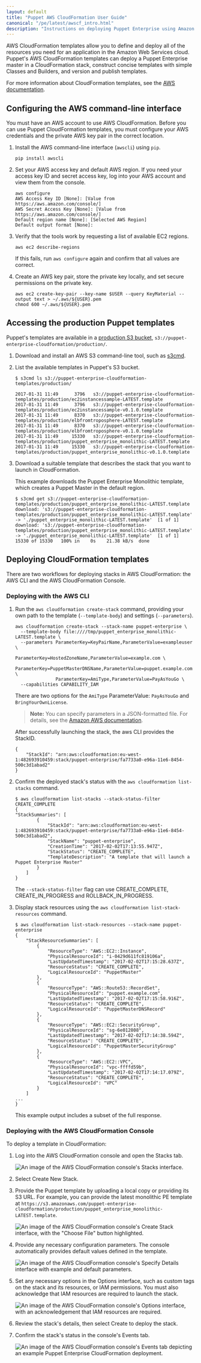 ```yaml
---
layout: default
title: "Puppet AWS CloudFormation User Guide"
canonical: "/pe/latest/awscf_intro.html"
description: "Instructions on deploying Puppet Enterprise using Amazon Web Services (AWS) CloudFormation templates."
---
```


AWS CloudFormation templates allow you to define and deploy all of the resources you need for an application in the Amazon Web Services cloud. Puppet's AWS CloudFormation templates can deploy a Puppet Enterprise master in a CloudFormation stack, construct concise templates with simple Classes and Builders, and version and publish templates.

For more information about CloudFormation templates, see the [AWS documentation](http://docs.aws.amazon.com/AWSCloudFormation/latest/UserGuide/GettingStarted.Walkthrough.html).

## Configuring the AWS command-line interface

You must have an AWS account to use AWS CloudFormation. Before you can use Puppet CloudFormation templates, you must configure your AWS credentials and the private AWS key pair in the correct location.

1.  Install the AWS command-line interface (`awscli`) using `pip`.

    ```
    pip install awscli
    ```

2.  Set your AWS access key and default AWS region. If you need your access key ID and secret access key, log into your AWS account and view them from the console.

    ```
    aws configure
    AWS Access Key ID [None]: [Value from https://aws.amazon.com/console/]
    AWS Secret Access Key [None]: [Value from https://aws.amazon.com/console/]
    Default region name [None]: [Selected AWS Region]
    Default output format [None]:
    ```

3.  Verify that the tools work by requesting a list of available EC2 regions.

    ```
    aws ec2 describe-regions
    ```

    If this fails, run `aws configure` again and confirm that all values are correct.

4.  Create an AWS key pair, store the private key locally, and set secure permissions on the private key.

    ```
    aws ec2 create-key-pair --key-name $USER --query KeyMaterial --output text > ~/.aws/${USER}.pem
    chmod 600 ~/.aws/${USER}.pem
    ```

## Accessing the production Puppet templates

Puppet's templates are available in a [production S3 bucket](https://console.aws.amazon.com/s3/home?region=eu-west-1#&bucket=puppet-enterprise-cloudformation-templates&prefix=production/), `s3://puppet-enterprise-cloudformation/production/`.

1.  Download and install an AWS S3 command-line tool, such as [s3cmd](http://s3tools.org/download).

2.  List the available templates in Puppet's S3 bucket.

    ```
    $ s3cmd ls s3://puppet-enterprise-cloudformation-templates/production/

    2017-01-31 11:49      3796   s3://puppet-enterprise-cloudformation-templates/production/ec2instancessample-LATEST.template
    2017-01-31 11:49      3796   s3://puppet-enterprise-cloudformation-templates/production/ec2instancessample-v0.1.0.template
    2017-01-31 11:49      8370   s3://puppet-enterprise-cloudformation-templates/production/elbfromtroposphere-LATEST.template
    2017-01-31 11:49      8370   s3://puppet-enterprise-cloudformation-templates/production/elbfromtroposphere-v0.1.0.template
    2017-01-31 11:49     15330   s3://puppet-enterprise-cloudformation-templates/production/puppet_enterprise_monolithic-LATEST.template
    2017-01-31 11:49     15330   s3://puppet-enterprise-cloudformation-templates/production/puppet_enterprise_monolithic-v0.1.0.template
    ```

3.  Download a suitable template that describes the stack that you want to launch in CloudFormation.

    This example downloads the Puppet Enterprise Monolithic template, which creates a Puppet Master in the default region.

    ```
    $ s3cmd get s3://puppet-enterprise-cloudformation-templates/production/puppet_enterprise_monolithic-LATEST.template
    download: 's3://puppet-enterprise-cloudformation-templates/production/puppet_enterprise_monolithic-LATEST.template' -> './puppet_enterprise_monolithic-LATEST.template'  [1 of 1]
    download: 's3://puppet-enterprise-cloudformation-templates/production/puppet_enterprise_monolithic-LATEST.template' -> './puppet_enterprise_monolithic-LATEST.template'  [1 of 1]
    15330 of 15330   100% in    0s    21.38 kB/s  done
    ```

## Deploying CloudFormation templates

There are two workflows for deploying stacks in AWS CloudFormation: the AWS CLI and the AWS CloudFormation Console.

### Deploying with the AWS CLI

1.  Run the `aws cloudformation create-stack` command, providing your own path to the template (`--template-body`) and settings (`--parameters`).

    ```
    aws cloudformation create-stack --stack-name puppet-enterprise \
      --template-body file:////tmp/puppet_enterprise_monolithic-LATEST.template \
      --parameters ParameterKey=KeyPairName,ParameterValue=exampleuser \
                   ParameterKey=HostedZoneName,ParameterValue=example.com \
                   ParameterKey=PuppetMasterDNSName,ParameterValue=puppet.example.com \
                   ParameterKey=AmiType,ParameterValue=PayAsYouGo \
      --capabilities CAPABILITY_IAM
    ```

    There are two options for the `AmiType` ParameterValue: `PayAsYouGo` and `BringYourOwnLicense`.

    > **Note:** You can specify parameters in a JSON-formatted file. For details, see the [Amazon AWS documentation](https://aws.amazon.com/blogs/devops/passing-parameters-to-cloudformation-stacks-with-the-aws-cli-and-powershell/).

    After successfully launching the stack, the aws CLI provides the StackID.

    ```
    {
        "StackId": "arn:aws:cloudformation:eu-west-1:482693910459:stack/puppet-enterprise/fa7733a0-e96a-11e6-8454-500c3d1abad2"
    }
    ```

2.  Confirm the deployed stack's status with the `aws cloudformation list-stacks` command.

    ```
    $ aws cloudformation list-stacks --stack-status-filter CREATE_COMPLETE
    {
    "StackSummaries": [
            {
                "StackId": "arn:aws:cloudformation:eu-west-1:482693910459:stack/puppet-enterprise/fa7733a0-e96a-11e6-8454-500c3d1abad2",
                "StackName": "puppet-enterprise",
                "CreationTime": "2017-02-02T17:13:55.947Z",
                "StackStatus": "CREATE_COMPLETE",
                "TemplateDescription": "A template that will launch a Puppet Enterprise Master"
            }
        ]
    }
    ```

    The `--stack-status-filter` flag can use CREATE_COMPLETE, CREATE_IN_PROGRESS and ROLLBACK_IN_PROGRESS.

3.  Display stack resources using the `aws cloudformation list-stack-resources` command.

    ```
    $ aws cloudformation list-stack-resources --stack-name puppet-enterprise
    {
        "StackResourceSummaries": [
            {
                "ResourceType": "AWS::EC2::Instance",
                "PhysicalResourceId": "i-0429d611fc819106a",
                "LastUpdatedTimestamp": "2017-02-02T17:15:28.637Z",
                "ResourceStatus": "CREATE_COMPLETE",
                "LogicalResourceId": "PuppetMaster"
            },
            {
                "ResourceType": "AWS::Route53::RecordSet",
                "PhysicalResourceId": "puppet.example.com",
                "LastUpdatedTimestamp": "2017-02-02T17:15:58.916Z",
                "ResourceStatus": "CREATE_COMPLETE",
                "LogicalResourceId": "PuppetMasterDNSRecord"
            },
            {
                "ResourceType": "AWS::EC2::SecurityGroup",
                "PhysicalResourceId": "sg-6e012808",
                "LastUpdatedTimestamp": "2017-02-02T17:14:38.594Z",
                "ResourceStatus": "CREATE_COMPLETE",
                "LogicalResourceId": "PuppetMasterSecurityGroup"
            },
            {
                "ResourceType": "AWS::EC2::VPC",
                "PhysicalResourceId": "vpc-ffffd59b",
                "LastUpdatedTimestamp": "2017-02-02T17:14:17.079Z",
                "ResourceStatus": "CREATE_COMPLETE",
                "LogicalResourceId": "VPC"
            }
        ]
    ...
    }
    ```

    This example output includes a subset of the full response.

### Deploying with the AWS CloudFormation Console

To deploy a template in CloudFormation:

1.  Log into the AWS CloudFormation console and open the Stacks tab.

    ![An image of the AWS CloudFormation console's Stacks interface.](./images/awscf_console1.png)

2.  Select Create New Stack.

3.  Provide the Puppet template by uploading a local copy or providing its S3 URL. For example, you can provide the latest monolithic PE template at `https://s3.amazonaws.com/puppet-enterprise-cloudformation/production/puppet_enterprise_monolithic-LATEST.template`.

    ![An image of the AWS CloudFormation console's Create Stack interface, with the "Choose File" button highlighted.](./images/awscf_console2.png)

4.  Provide any necessary configuration parameters. The console automatically provides default values defined in the template.

    ![An image of the AWS CloudFormation console's Specify Details interface with example and default parameters.](./images/awscf_console3.png)

5.  Set any necessary options in the Options interface, such as custom tags on the stack and its resources, or IAM permissions. You must also acknowledge that IAM resources are required to launch the stack.

    ![An image of the AWS CloudFormation console's Options interface, with an acknowledgement that IAM resources are required.](./images/awscf_console4.png)

6.  Review the stack's details, then select Create to deploy the stack.

7.  Confirm the stack's status in the console's Events tab.

    ![An image of the AWS CloudFormation console's Events tab depicting an example Puppet Enterprise CloudFormation deployment.](./images/awscf_console5.png)
